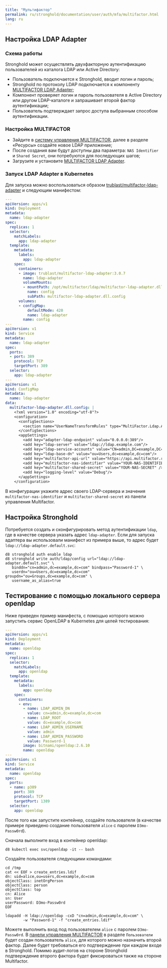 ```yaml
---
title: "Мультифактор"
permalink: ru/stronghold/documentation/user/auth/mfa/multifactor.html
lang: ru
---
```


## Настройка LDAP Adapter

### Схема работы

Stronghold может осуществлять двухфакторную аутентификацию пользователей из каталога LDAP или Active Directory:

- Пользователь подключается к Stronghold, вводит логин и пароль;
- Stronghold по протоколу LDAP подключается к компоненту [MULTIFACTOR LDAP Adapter](https://multifactor.ru/docs/ldap-adapter/ldap-adapter/);
- Компонент проверяет логин и пароль пользователя в Active Directory или другом LDAP-каталоге и запрашивает второй фактор аутентификации;
- Пользователь подтверждает запрос доступа выбранным способом аутентификации.

### Настройка MULTIFACTOR

- Зайдите в [систему управления MULTIFACTOR](https://admin.multifactor.ru/account/login), далее в разделе «Ресурсы» создайте новое LDAP приложение;
- После создания вам будут доступны два параметра: `NAS Identifier` и `Shared Secret`, они потребуются для последующих шагов;
- Загрузите и установите [MULTIFACTOR LDAP Adapter](https://multifactor.ru/docs/ldap-adapter/ldap-adapter/).

### Запуск LDAP Adapter в Kubernetes

Для запуска можно воспользоваться образом [trublast/multifactor-ldap-adapter](https://hub.docker.com/r/trublast/multifactor-ldap-adapter/tags)
и следующим манифестом:

```yaml
---
apiVersion: apps/v1
kind: Deployment
metadata:
  name: ldap-adapter
spec:
  replicas: 1
  selector:
    matchLabels:
      app: ldap-adapter
  template:
    metadata:
      labels:
        app: ldap-adapter
    spec:
      containers:
      - image: trublast/multifactor-ldap-adapter:3.0.7
        name: ldap-adapter
        volumeMounts:
        - mountPath: /opt/multifactor/ldap/multifactor-ldap-adapter.dll.config
          name: config
          subPath: multifactor-ldap-adapter.dll.config
      volumes:
      - configMap:
          defaultMode: 420
          name: ldap-adapter
        name: config
---
apiVersion: v1
kind: Service
metadata:
  name: ldap-adapter
spec:
  ports:
  - port: 389
    protocol: TCP
    targetPort: 389
  selector:
    app: ldap-adapter
---
apiVersion: v1
kind: ConfigMap
metadata:
  name: ldap-adapter
data:
  multifactor-ldap-adapter.dll.config: |
    <?xml version="1.0" encoding="utf-8"?>
    <configuration>
      <configSections>
        <section name="UserNameTransformRules" type="MultiFactor.Ldap.Adapter.Configuration.UserNameTransformRulesSection, multifactor-ldap-adapter" />
      </configSections>
      <appSettings>
        <add key="adapter-ldap-endpoint" value="0.0.0.0:389"/>
        <add key="ldap-server" value="ldap://ldap.example.com"/>
        <add key="ldap-service-accounts" value="CN=admin,DC=example,DC=com"/>
        <add key="ldap-base-dn" value="ou=Users,dc=example,dc=com"/>
        <add key="multifactor-api-url" value="https://api.multifactor.ru" />
        <add key="multifactor-nas-identifier" value="YOUR-NAS-IDENTIFIER" />
        <add key="multifactor-shared-secret" value="YOUR-NAS-SECRET" />
        <add key="logging-level" value="Debug"/>
      </appSettings>
    </configuration>
```

В конфигурации укажите адрес своего LDAP-сервера и значения `multifactor-nas-identifier` и `multifactor-shared-secret` из панели управления Multifactor.

## Настройка Stronghold

Потребуется создать и сконфигурировать метод аутентификации `ldap`, где в качестве сервера указать адрес `ldap-adapter`. Если для запуска адаптера вы использовали манифест из примера выше, то адрес будет `ldap://ldap-adapter.default.svc`:

```shell
d8 stronghold auth enable ldap
d8 stronghold write auth/ldap/config url="ldap://ldap-adapter.default.svc" \
   binddn="cn=admin,dc=example,dc=com" bindpass="Password-1" \
   userdn="ou=Users,dc=example,dc=com" groupdn="ou=Groups,dc=example,dc=com" \
   username_as_alias=true
```

## Тестирование с помощью локального сервера openldap

Ниже приведен пример манифеста, с помощью которого можно запустить сервис OpenLDAP в Kubernetes для целей тестирования:

```yaml
---
apiVersion: apps/v1
kind: Deployment
metadata:
  name: openldap
spec:
  replicas: 1
  selector:
    matchLabels:
      app: openldap
  template:
    metadata:
      labels:
        app: openldap
    spec:
      containers:
      - env:
        - name: LDAP_ADMIN_DN
          value: cn=admin,dc=example,dc=com
        - name: LDAP_ROOT
          value: dc=example,dc=com
        - name: LDAP_ADMIN_USERNAME
          value: admin
        - name: LDAP_ADMIN_PASSWORD
          value: Password-1
        image: bitnami/openldap:2.6.10
        name: openldap
---
apiVersion: v1
kind: Service
metadata:
  name: openldap
spec:
  ports:
  - name: p389
    port: 389
    protocol: TCP
    targetPort: 1389
  selector:
    app: openldap
```

После того как запустите контейнер, создайте пользователя (в качестве примере приведено создание пользователя `alice` с паролем `D3mo-Passw0rd`).

Сначала выполните вход в контейнер openldap:

```shell
d8 kubectl exec svc/openldap -it -- bash
```

Создайте пользователя следующими командами:

```shell
cd /tmp
cat << EOF > create_entries.ldif
dn: uid=alice,ou=users,dc=example,dc=com
objectClass: inetOrgPerson
objectClass: person
objectClass: top
cn: Alice
sn: User
userPassword: D3mo-Passw0rd
EOF

ldapadd -H ldap://openldap -cxD "cn=admin,dc=example,dc=com" \
        -w "Password-1" -f "create_entries.ldif"
```

Можете выполнить вход под пользователем `alice` с паролем `D3mo-Passw0rd`. В [панели управления MULTIFACTOR](https://admin.multifactor.ru/account/login)
в разделе `Пользователи` будет создан пользователь `alice`, для которого можно назначить второй фактор.
Далее будет требоваться его подтверждение при каждом входе в Stronghold.
Помимо аудит-логов на стороне Stronghold подтверждение второго фактора будет фиксироваться также на стороне Multifactor.
